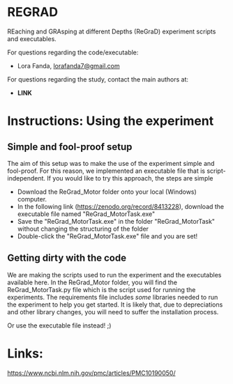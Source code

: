 # REGRAD
REaching and GRAsping at different Depths (ReGraD) experiment scripts and executables.

For questions regarding the code/executable: 
- Lora Fanda, lorafanda7@gmail.com

For questions regarding the study, contact the main authors at: 
- **LINK**


# Instructions: Using the experiment
## Simple and fool-proof setup
The aim of this setup was to make the use of the experiment simple and fool-proof. For this reason, we implemented an executable file that is script-independent. If you would like to try this approach, the steps are simple

- Download the ReGrad_Motor folder onto your local (Windows) computer.
- In the following link (https://zenodo.org/record/8413228), download the executable file named "ReGrad_MotorTask.exe"
- Save the "ReGrad_MotorTask.exe" in the folder "ReGrad_MotorTask" without changing the structuring of the folder
- Double-click the "ReGrad_MotorTask.exe" file and you are set!

## Getting dirty with the code
We are making the scripts used to run the experiment and the executables available here. In the ReGrad_Motor folder, you will find the ReGrad_MotorTask.py file which is the script used for running the experiments. The requirements file includes *some* libraries needed to run the experiment to help you get started. It is likely that, due to depreciations and other library changes, you will need to suffer the installation process. 

Or use the executable file instead! ;)

# Links: 
https://www.ncbi.nlm.nih.gov/pmc/articles/PMC10190050/


